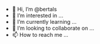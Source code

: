 - 👋 Hi, I’m @bertals
- 👀 I’m interested in ...
- 🌱 I’m currently learning ...
- 💞️ I’m looking to collaborate on ...
- 📫 How to reach me ...

<!---
bertals/bertals is a ✨ special ✨ repository because its `README.md` (this file) appears on your GitHub profile.
You can click the Preview link to take a look at your changes.
--->
